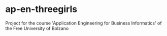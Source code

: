 # ap-en-threegirls

Project for the course 'Application Engineering for Business Informatics' of the Free University of Bolzano
